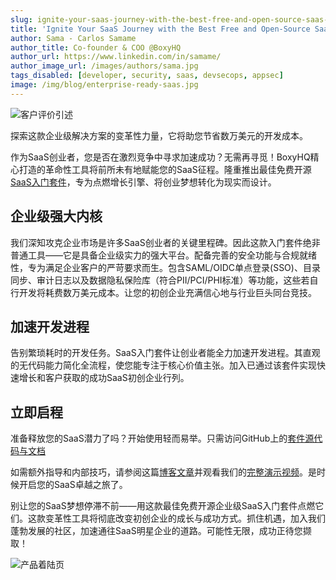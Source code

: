 ```yaml
---
slug: ignite-your-saas-journey-with-the-best-free-and-open-source-saas-starter-kit
title: 'Ignite Your SaaS Journey with the Best Free and Open-Source SaaS Starter Kit'
author: Sama - Carlos Samame
author_title: Co-founder & COO @BoxyHQ
author_url: https://www.linkedin.com/in/samame/
author_image_url: /images/authors/sama.jpg
tags_disabled: [developer, security, saas, devsecops, appsec]
image: /img/blog/enterprise-ready-saas.jpg
---
```


![客户评价引述](/img/blog/testimonial-kubeworkz.png)

探索这款企业级解决方案的变革性力量，它将助您节省数万美元的开发成本。

作为SaaS创业者，您是否在激烈竞争中寻求加速成功？无需再寻觅！BoxyHQ精心打造的革命性工具将前所未有地赋能您的SaaS征程。隆重推出最佳免费开源[SaaS入门套件](https://github.com/boxyhq/saas-starter-kit)，专为点燃增长引擎、将创业梦想转化为现实而设计。

## 企业级强大内核

我们深知攻克企业市场是许多SaaS创业者的关键里程碑。因此这款入门套件绝非普通工具——它是具备企业级实力的强大平台。配备完善的安全功能与合规就绪性，专为满足企业客户的严苛要求而生。包含SAML/OIDC单点登录(SSO)、目录同步、审计日志以及数据隐私保险库（符合PII/PCI/PHI标准）等功能，这些若自行开发将耗费数万美元成本。让您的初创企业充满信心地与行业巨头同台竞技。

## 加速开发进程

告别繁琐耗时的开发任务。SaaS入门套件让创业者能全力加速开发进程。其直观的无代码能力简化全流程，使您能专注于核心价值主张。加入已通过该套件实现快速增长和客户获取的成功SaaS初创企业行列。

## 立即启程

准备释放您的SaaS潜力了吗？开始使用轻而易举。只需访问GitHub上的[套件源代码与文档](https://github.com/boxyhq/saas-starter-kit)

如需额外指导和内部技巧，请参阅这篇[博客文章](https://boxyhq.com/blog/enterprise-ready-saas-starter-kit)并观看我们的[完整演示视频](https://www.youtube.com/watch?v=oF8QIwQIhyo)。是时候开启您的SaaS卓越之旅了。

别让您的SaaS梦想停滞不前——用这款最佳免费开源企业级SaaS入门套件点燃它们。这款变革性工具将彻底改变初创企业的成长与成功方式。抓住机遇，加入我们蓬勃发展的社区，加速通往SaaS明星企业的道路。可能性无限，成功正待您撷取！

![产品着陆页](/img/blog/ssk-landing-page.png)